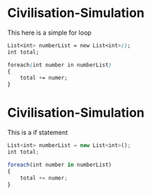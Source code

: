 # Civilisation-Simulation

This here is a simple for loop
```css
List<int> numberList = new List<int>();
int total;

foreach(int number in numberList)
{
    total += numer;
}
```


# Civilisation-Simulation

This is a if statement
```javascript
List<int> numberList = new List<int>();
int total;

foreach(int number in numberList)
{
    total += numer;
}
```
